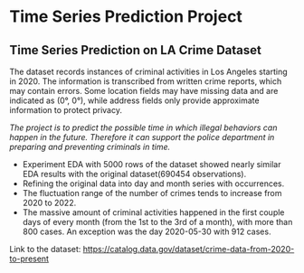 # Time Series Prediction Project
## Time Series Prediction on LA Crime Dataset

The dataset records instances of criminal activities in Los Angeles starting in 2020. The information is transcribed from written crime reports, which may contain errors. Some location fields may have missing data and are indicated as (0°, 0°), while address fields only provide approximate information to protect privacy. 

*The project is to predict the possible time in which illegal behaviors can happen in the future. Therefore it can support the police department in preparing and preventing criminals in time.*

* Experiment EDA with 5000 rows of the dataset showed nearly similar EDA results with the original dataset(690454 observations).
* Refining the original data into day and month series with occurrences.
* The fluctuation range of the number of crimes tends to increase from 2020 to 2022.
* The massive amount of criminal activities happened in the first couple days of every month (from the 1st to the 3rd of a month), with more than 800 cases. An exception was the day 2020-05-30 with 912 cases.

Link to the dataset: https://catalog.data.gov/dataset/crime-data-from-2020-to-present
